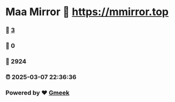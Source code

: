 # Maa Mirror :link: https://mmirror.top 
### :page_facing_up: [3](https://mmirror.top/tag.html) 
### :speech_balloon: 0 
### :hibiscus: 2924 
### :alarm_clock: 2025-03-07 22:36:36 
### Powered by :heart: [Gmeek](https://github.com/Meekdai/Gmeek)
